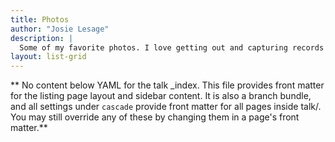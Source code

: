 ```yaml
---
title: Photos
author: "Josie Lesage"
description: |
  Some of my favorite photos. I love getting out and capturing records of local biodiversity - you can find more of my photography on [iNaturalist](https://www.inaturalist.org/observations?place_id=any&user_id=castillejajosie&verifiable=any). 
layout: list-grid
---
```


** No content below YAML for the talk _index. This file provides front matter for the listing page layout and sidebar content. It is also a branch bundle, and all settings under `cascade` provide front matter for all pages inside talk/. You may still override any of these by changing them in a page's front matter.**
